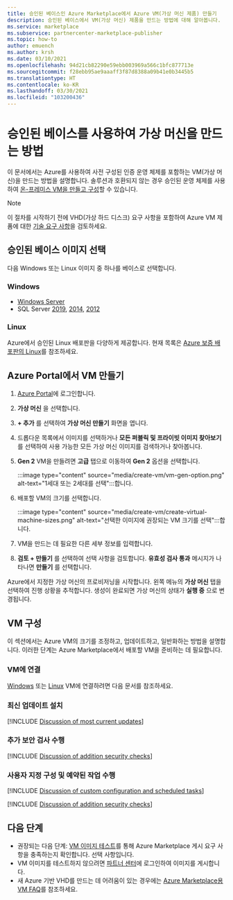 ```yaml
---
title: 승인된 베이스인 Azure Marketplace에서 Azure VM(가상 머신 제품) 만들기
description: 승인된 베이스에서 VM(가상 머신) 제품을 만드는 방법에 대해 알아봅니다.
ms.service: marketplace
ms.subservice: partnercenter-marketplace-publisher
ms.topic: how-to
author: emuench
ms.author: krsh
ms.date: 03/10/2021
ms.openlocfilehash: 94d21cb82290e59ebb003969a566c1bfc877713e
ms.sourcegitcommit: f28ebb95ae9aaaff3f87d8388a09b41e0b3445b5
ms.translationtype: HT
ms.contentlocale: ko-KR
ms.lasthandoff: 03/30/2021
ms.locfileid: "103200436"
---
```

# <a name="how-to-create-a-virtual-machine-using-an-approved-base"></a>승인된 베이스를 사용하여 가상 머신을 만드는 방법

이 문서에서는 Azure를 사용하여 사전 구성된 인증 운영 체제를 포함하는 VM(가상 머신)을 만드는 방법을 설명합니다. 솔루션과 호환되지 않는 경우 승인된 운영 체제를 사용하여 [온-프레미스 VM을 만들고 구성](azure-vm-create-using-own-image.md)할 수 있습니다.

> [!NOTE]
> 이 절차를 시작하기 전에 VHD(가상 하드 디스크) 요구 사항을 포함하여 Azure VM 제품에 대한 [기술 요구 사항](marketplace-virtual-machines.md#technical-requirements)을 검토하세요.

## <a name="select-an-approved-base-image"></a>승인된 베이스 이미지 선택

다음 Windows 또는 Linux 이미지 중 하나를 베이스로 선택합니다.

### <a name="windows"></a>Windows

- [Windows Server](https://azuremarketplace.microsoft.com/en-us/marketplace/apps/microsoftwindowsserver.windowsserver?tab=Overview)
- SQL Server [2019](https://azuremarketplace.microsoft.com/marketplace/apps/microsoftsqlserver.sql2019-ws2019?tab=Overview), [2014](https://azuremarketplace.microsoft.com/marketplace/apps/microsoftsqlserver.sql2014sp3-ws2012r2?tab=Overview), [2012](https://azuremarketplace.microsoft.com/marketplace/apps/microsoftsqlserver.sql2012sp4-ws2012r2?tab=Overview)

### <a name="linux"></a>Linux

Azure에서 승인된 Linux 배포판을 다양하게 제공합니다. 현재 목록은 [Azure 보증 배포판의 Linux](../virtual-machines/linux/endorsed-distros.md)를 참조하세요.

## <a name="create-vm-on-the-azure-portal"></a>Azure Portal에서 VM 만들기

1. [Azure Portal](https://ms.portal.azure.com/)에 로그인합니다.
2. **가상 머신** 을 선택합니다.
3. **+ 추가** 를 선택하여 **가상 머신 만들기** 화면을 엽니다.
4. 드롭다운 목록에서 이미지를 선택하거나 **모든 퍼블릭 및 프라이빗 이미지 찾아보기** 를 선택하여 사용 가능한 모든 가상 머신 이미지를 검색하거나 찾아봅니다.
5. **Gen 2** VM을 만들려면 **고급** 탭으로 이동하여 **Gen 2** 옵션을 선택합니다.

    :::image type="content" source="media/create-vm/vm-gen-option.png" alt-text="1세대 또는 2세대를 선택":::합니다.

6. 배포할 VM의 크기를 선택합니다.

    :::image type="content" source="media/create-vm/create-virtual-machine-sizes.png" alt-text="선택한 이미지에 권장되는 VM 크기를 선택":::합니다.

7. VM을 만드는 데 필요한 다른 세부 정보를 입력합니다.
8. **검토 + 만들기** 를 선택하여 선택 사항을 검토합니다. **유효성 검사 통과** 메시지가 나타나면 **만들기** 를 선택합니다.

Azure에서 지정한 가상 머신의 프로비저닝을 시작합니다. 왼쪽 메뉴의 **가상 머신** 탭을 선택하여 진행 상황을 추적합니다. 생성이 완료되면 가상 머신의 상태가 **실행 중** 으로 변경됩니다.

## <a name="configure-the-vm"></a>VM 구성

이 섹션에서는 Azure VM의 크기를 조정하고, 업데이트하고, 일반화하는 방법을 설명합니다. 이러한 단계는 Azure Marketplace에서 배포할 VM을 준비하는 데 필요합니다.

### <a name="connect-to-your-vm"></a>VM에 연결

[Windows](../virtual-machines/windows/connect-logon.md) 또는 [Linux](../virtual-machines/linux/ssh-from-windows.md#connect-to-your-vm) VM에 연결하려면 다음 문서를 참조하세요.

### <a name="install-the-most-current-updates"></a>최신 업데이트 설치

[!INCLUDE [Discussion of most current updates](includes/most-current-updates.md)]

### <a name="perform-additional-security-checks"></a>추가 보안 검사 수행

[!INCLUDE [Discussion of addition security checks](includes/additional-security-checks.md)]

### <a name="perform-custom-configuration-and-scheduled-tasks"></a>사용자 지정 구성 및 예약된 작업 수행

[!INCLUDE [Discussion of custom configuration and scheduled tasks](includes/custom-config.md)]

[!INCLUDE [Discussion of addition security checks](includes/size-connect-generalize.md)]

## <a name="next-steps"></a>다음 단계

- 권장되는 다음 단계: [VM 이미지 테스트](azure-vm-image-test.md)를 통해 Azure Marketplace 게시 요구 사항을 충족하는지 확인합니다. 선택 사항입니다.
- VM 이미지를 테스트하지 않으려면 [파트너 센터](https://partner.microsoft.com/)에 로그인하여 이미지를 게시합니다.
- 새 Azure 기반 VHD를 만드는 데 어려움이 있는 경우에는 [Azure Marketplace용 VM FAQ](azure-vm-create-faq.md)를 참조하세요.
